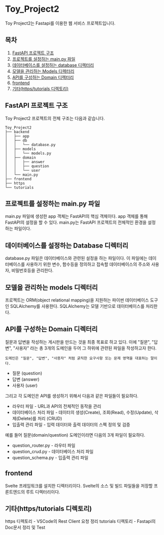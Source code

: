 # Toy_Project2
Toy Project2는 Fastapi를 이용한 웹 서비스 프로젝트입니다.

## 목차
1. [FastAPI 프로젝트 구조](#fastapi-프로젝트-구조)
2. [프로젝트를 설정하는 main.py 파일](#프로젝트를-설정하는-mainpy-파일)
3. [데이터베이스를 설정하는 database 디렉터리](#데이터베이스를-설정하는-Database-디렉터리)
4. [모델을 관리하는 Models 디렉터리](#모델을-관리하는-models-디렉터리)
5. [API를 구성하는 Domain 디렉터리](#api를-구성하는-Domain-디렉터리)
6. [frontend](#frontend)
7. [기타(https/tutorials 디렉토리)](#기타httpstutorials-디렉토리)


## FastAPI 프로젝트 구조
Toy Project2 프로젝트의 전체 구조는 다음과 같습니다. 
```
Toy_Project2
├── backend
│   ├── app
│   ├── db  
│   │   └── database.py
│   ├── models 
│   │   └── models.py
│   ├── domain
│   │   ├── answer
│   │   ├── question
│   │   └── user
│   └── main.py
├── frontend
├── https
└── tutorials
```
## 프로젝트를 설정하는 main.py 파일
main.py 파일에 생성한 app 객체는 FastAPI의 핵심 객체이다. app 객체를 통해 FastAPI의 설정을 할 수 있다. main.py는 FastAPI 프로젝트의 전체적인 환경을 설정하는 파일이다.
## 데이터베이스를 설정하는 Database 디렉터리
database.py 파일은 데이터베이스와 관련된 설정을 하는 파일이다. 이 파일에는 데이터베이스를 사용하기 위한 변수, 함수등을 정의하고 접속할 데이터베이스의 주소와 사용자, 비밀번호등을 관리한다.
## 모델을 관리하는 models 디렉터리
프로젝트는 ORM(object relational mapping)을 지원하는 파이썬 데이터베이스 도구인 SQLAlchemy를 사용한다. SQLAlchemy는 모델 기반으로 데이터베이스를 처리한다.

## API를 구성하는 Domain 디렉터리
질문과 답변을 작성하는 게시판을 만드는 것을 최종 목표로 하고 있다. 이에 "질문", "답변", "사용자" 라는 총 3개의 도메인을 두어 그 하위에 관련된 파일을 작성하고자 한다.

```
도메인은 "질문", "답변", "사용자" 처럼 굵직한 요구사항 또는 문제 영역을 대표하는 말이다.
```

- 질문 (question)
- 답변 (answer)
- 사용자 (user)

그리고 각 도메인은 API를 생성하기 위해서 다음과 같은 파일들이 필요하다.

- 라우터 파일 - URL과 API의 전체적인 동작을 관리
- 데이터베이스 처리 파일 - 데이터의 생성(Create), 조회(Read), 수정(Update), 삭제(Delete)를 처리 (CRUD)
- 입출력 관리 파일 - 입력 데이터와 출력 데이터의 스펙 정의 및 검증

예를 들어 질문(domain/question) 도메인이라면 다음의 3개 파일이 필요하다.

- question_router.py - 라우터 파일
- question_crud.py - 데이터베이스 처리 파일
- question_schema.py - 입출력 관리 파일

## frontend
Svelte 프레임워크를 설치한 디렉터리이다. Svelte의 소스 및 빌드 파일들을 저장할 프론트엔드의 루트 디렉터리이다.

## 기타(https/tutorials 디렉토리)
https 디렉토리 - VSCode의 Rest Client 요청 정리
tutorials 디렉토리 - Fastapi의 Doc문서 정리 및 Test